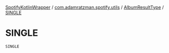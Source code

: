 [SpotifyKotlinWrapper](../../index.md) / [com.adamratzman.spotify.utils](../index.md) / [AlbumResultType](index.md) / [SINGLE](./-s-i-n-g-l-e.md)

# SINGLE

`SINGLE`